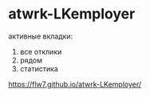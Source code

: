 # atwrk-LKemployer

активные вкладки:
1. все отклики
2. рядом
3. статистика


https://flw7.github.io/atwrk-LKemployer/
